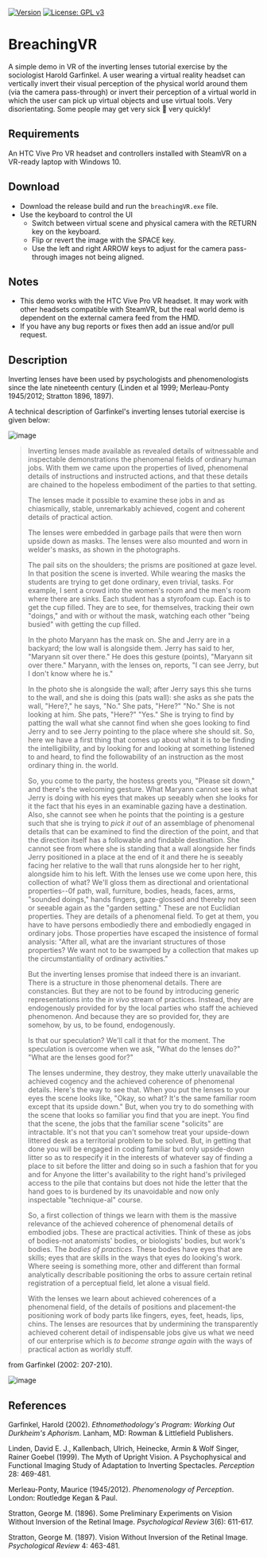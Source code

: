 [![Version](https://img.shields.io/badge/version-2.0.1-green.svg)](https://github.com/BigSoftVideo/BreachingVR/releases)
[![License: GPL v3](https://img.shields.io/badge/License-GPLv3-blue.svg)](https://www.gnu.org/licenses/gpl-3.0)

# BreachingVR
A simple demo in VR of the inverting lenses tutorial exercise by the sociologist Harold Garfinkel. A user wearing a virtual reality headset can vertically invert their visual perception of the physical world around them (via the camera pass-through) or invert their perception of a virtual world in which the user can pick up virtual objects and use virtual tools. Very disorientating. Some people may get very sick 🤮 very quickly!

## Requirements
An HTC Vive Pro VR headset and controllers installed with SteamVR on a VR-ready laptop with Windows 10.

## Download
- Download the release build and run the `breachingVR.exe` file.
- Use the keyboard to control the UI
    - Switch between virtual scene and physical camera with the RETURN key on the keyboard. 
    - Flip or revert the image with the SPACE key. 
    - Use the left and right ARROW keys to adjust for the camera pass-through images not being aligned.

## Notes
- This demo works with the HTC Vive Pro VR headset. It may work with other headsets compatible with SteamVR, but the real world demo is dependent on the external camera feed from the HMD.
- If you have any bug reports or fixes then add an issue and/or pull request.

## Description
Inverting lenses have been used by psychologists and phenomenologists since the late nineteenth century (Linden et al 1999; Merleau-Ponty 1945/2012; Stratton 1896, 1897). 

A technical description of Garfinkel's inverting lenses tutorial exercise is given below:

![image](https://user-images.githubusercontent.com/34093890/74586842-e5d3e700-4feb-11ea-98bb-d8b54a702da0.png)

> Inverting lenses made available as revealed details of witnessable and inspectable
> demonstrations the phenomenal fields of ordinary human jobs. With them we
> came upon the properties of lived, phenomenal details of instructions and
> instructed actions, and that these details are chained to the hopeless embodiment
> of the parties to that setting.
>
> The lenses made it possible to examine these jobs in and as chiasmically, stable,
> unremarkably achieved, cogent and coherent details of practical action.
>
> The lenses were embedded in garbage pails that were then worn upside down
> as masks. The lenses were also mounted and worn in welder's masks, as shown
> in the photographs.
>
> The pail sits on the shoulders; the prisms are positioned at gaze level. In that
> position the scene is inverted. While wearing the masks the students are trying to
> get done ordinary, even trivial, tasks. For example, I sent a crowd into the women's
> room and the men's room where there are sinks. Each student has a styrofoam
> cup. Each is to get the cup filled. They are to see, for themselves, tracking their
> own "doings," and with or without the mask, watching each other "being busied"
> with getting the cup filled.
>
> In the photo Maryann has the mask on. She and Jerry are in a backyard; the
> low wall is alongside them. Jerry has said to her, "Maryann sit over there." He
> does this gesture (points), "Maryann sit over there." Maryann, with the lenses on,
> reports, "I can see Jerry, but I don't know where he is."
>
> In the photo she is alongside the wall; after Jerry says this she turns to the wall,
> and she is doing this (pats wall): she asks as she pats the wall, "Here?," he says,
> "No." She pats, "Here?" "No." She is not looking at him. She pats, "Here?"
> "Yes." She is trying to find by patting the wall what she cannot find when she
> goes looking to find Jerry and to see Jerry pointing to the place where she should
> sit. So, here we have a first thing that comes up about what it is to be finding the
> intelligibility, and by looking for and looking at something listened to and heard,
> to find the followability of an instruction as the most ordinary thing in. the world.
>
> So, you come to the party, the hostess greets you, "Please sit down," and there's
> the welcoming gesture. What Maryann cannot see is what Jerry is doing with his
> eyes that makes up seeably when she looks for it the fact that his eyes in an examinable
> gazing have a destination. Also, she cannot see when he points that the
> pointing is a gesture such that she is trying to _pick it out_ of an assemblage of phenomenal
> details that can be examined to find the direction of the point, and that
> the direction itself has a followable and findable destination. She cannot see from
> where she is standing that a wall alongside her finds Jerry positioned in a place at
> the end of it and there he is seeably facing her relative to the wall that runs alongside
> her to her right, alongside him to his left. With the lenses use we come upon
> here, this collection of what? We'll gloss them as directional and orientational
> properties--0f path, wall, furniture, bodies, heads, faces, arms, "sounded doings,"
> hands fingers, gaze-glossed and thereby not seen or seeable again as the "garden
> setting." These are not Euclidian properties. They are details of a phenomenal
> field. To get at them, you have to have persons embodiedly there and embodiedly
> engaged in ordinary jobs. Those properties have escaped the insistence of formal
> analysis: "After all, what are the invariant structures of those properties? We want
> not to be swamped by a collection that makes up the circumstantiality of ordinary
> activities."
>
> But the inverting lenses promise that indeed there is an invariant. There is a
> structure in those phenomenal details. There are constancies. But they are not to
> be found by introducing generic representations into the _in vivo_ stream of practices.
> Instead, they are endogenously provided for by the local parties who staff
> the achieved phenomenon. And because they are so provided for, they are somehow,
> by us, to be found, endogenously.
>
> Is that our speculation? We'll call it that for the moment. The speculation is
> overcome when we ask, "What do the lenses do?" "What are the lenses good
> for?"
>
> The lenses undermine, they destroy, they make utterly unavailable the achieved
> cogency and the achieved coherence of phenomenal details. Here's the way to see
> that. When you put the lenses to your eyes the scene looks like, "Okay, so what?
> It's the same familiar room except that its upside down." But, when you try to do
> something with the scene that looks so familiar you find that you are inept. You
> find that the scene, the jobs that the familiar scene "solicits" are intractable. It's
> not that you can't somehow treat your upside-down littered desk as a territorial
> problem to be solved. But, in getting that done you will be engaged in coding
> familiar but only upside-down litter so as to respecify it in the interests of whatever
> say of finding a place to sit before the litter and doing so in such a fashion
> that for you and for Anyone the litter's availability to the right hand's privileged
> access to the pile that contains but does not hide the letter that the hand goes to is
> burdened by its unavoidable and now only inspectable "technique-al" course.
>
> So, a first collection of things we learn with them is the massive relevance of the
> achieved coherence of phenomenal details of embodied jobs. These are practical
> activities. Think of these as jobs of bodies-not anatomists' bodies, or biologists'
> bodies, but work's bodies. The _bodies of practices_. These bodies have eyes that are
> skills; eyes that are skills in the ways that eyes do looking's work. Where seeing is
> something more, other and different than formal analytically describable positioning
> the orbs to assure certain retinal registration of a perceptual field, let alone a
> visual field.
>
> With the lenses we learn about achieved coherences of a phenomenal field, of
> the details of positions and placement-the positioning work of body parts like
> fingers, eyes, feet, heads, lips, chins. The lenses are resources that by undermining
> the transparently achieved coherent detail of indispensable jobs give us what we
> need of our enterprise which is _to become strange again_ with the ways of practical
> action as worldly stuff.

from Garfinkel (2002: 207-210).

![image](https://user-images.githubusercontent.com/34093890/74586887-9a6e0880-4fec-11ea-824c-41b91ae3bf71.png)

## References

Garfinkel, Harold (2002). _Ethnomethodology's Program: Working Out Durkheim's Aphorism_. Lanham, MD: Rowman & Littlefield Publishers.

Linden, David E. J., Kallenbach, Ulrich, Heinecke, Armin & Wolf Singer, Rainer Goebel (1999). The Myth of Upright Vision. A Psychophysical and Functional Imaging Study of Adaptation to Inverting Spectacles. _Perception_ 28: 469-481.

Merleau-Ponty, Maurice (1945/2012). _Phenomenology of Perception_. London: Routledge Kegan & Paul.

Stratton, George M. (1896). Some Preliminary Experiments on Vision Without Inversion of the Retinal Image. _Psychological Review_ 3(6): 611-617.

Stratton, George M. (1897). Vision Without Inversion of the Retinal Image. _Psychological Review_ 4: 463-481.
